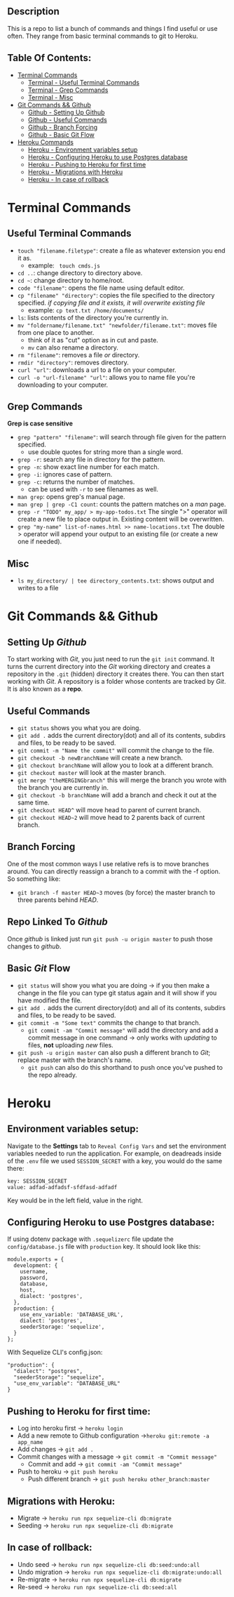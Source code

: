 Description
---
This is a repo to list a bunch of commands and things I find useful or use often. They range from basic terminal commands to git to Heroku.

Table Of Contents:
---
- [Terminal Commands](https://github.com/djangothesolarboy/Useful-Cmds#terminal-commands)
    - [Terminal - Useful Terminal Commands](https://github.com/djangothesolarboy/Useful-Cmds#useful-terminal-commands)
    - [Terminal - Grep Commands](https://github.com/djangothesolarboy/Useful-Cmds#grep-commands)
    - [Terminal - Misc](https://github.com/djangothesolarboy/Useful-Cmds#misc)
- [Git Commands && Github](https://github.com/djangothesolarboy/Useful-Cmds#git-commands-&&-github)
    - [Github - Setting Up Github](https://github.com/djangothesolarboy/Useful-Cmds#setting-up-github)
    - [Github - Useful Commands](https://github.com/djangothesolarboy/Useful-Cmds#useful-commands)
    - [Github - Branch Forcing](https://github.com/djangothesolarboy/Useful-Cmds#branch-forcing)
    - [Github - Basic Git Flow](https://github.com/djangothesolarboy/Useful-Cmds#basic-git-flow)
- [Heroku Commands](https://github.com/djangothesolarboy/Heroku-Things#heroku)
    - [Heroku - Environment variables setup](https://github.com/djangothesolarboy/Heroku-Things#environment-variables-setup)
    - [Heroku - Configuring Heroku to use Postgres database](https://github.com/djangothesolarboy/Heroku-Things#configuring-heroku-to-use-postgres-database)
    - [Heroku - Pushing to Heroku for first time](https://github.com/djangothesolarboy/Heroku-Things#pushing-to-heroku-for-first-time)
    - [Heroku - Migrations with Heroku](https://github.com/djangothesolarboy/Heroku-Things#migrations-with-heroku)
    - [Heroku - In case of rollback](https://github.com/djangothesolarboy/Heroku-Things#in-case-of-rollback)  

# Terminal Commands
Useful Terminal Commands
---
- ```touch "filename.filetype"```: create a file as whatever extension you end it as.
    - example: ``` touch cmds.js```
- ```cd ..```: change directory to directory above.
- ```cd ~```: change directory to home/root.
- ```code "filename"```: opens the file name using default editor.
- ```cp "filename" "directory"```: copies the file specified to the directory specified. *if copying file and it exists, it will overwrite existing file*
    - example: ``` cp text.txt /home/documents/ ```
- ```ls```: lists contents of the directory you're currently in.
- ```mv "foldername/filename.txt" "newfolder/filename.txt"```: moves file from one place to another.
    - think of it as "cut" option as in cut and paste.
    - ```mv``` can also rename a directory.
- ```rm "filename"```: removes a file *or* directory.
- ```rmdir "directory"```: removes directory.
- ```curl "url"```: downloads a url to a file on your computer.
- ```curl -o "url-filename" "url"```: allows you to name file you're downloading to your computer.

Grep Commands
---
**Grep is case sensitive**
- ```grep "pattern" "filename"```: will search through file given for the pattern specified.
    - use double quotes for string more than a single word.
- ```grep -r```: search any file in directory for the pattern.
- ```grep -n```: show exact line number for each match.
- ```grep -i```: ignores case of pattern.
- ```grep -c```: returns the number of matches.
    - can be used with ```-r``` to see filenames as well.
- ```man grep```: opens grep's manual page.
- ```man grep | grep -C1 count```: counts the pattern matches on a *man* page.
- ```grep -r "TODO" my_app/ > my-app-todos.txt``` The single ">" operator will create a new file to place output in. Existing content will be overwritten.
- ```grep "my-name" list-of-names.html >> name-locations.txt``` The double > operator will append your output to an existing file (or create a new one if needed).

Misc
---
- ```ls my_directory/ | tee directory_contents.txt```: shows output and writes to a file



# Git Commands && Github
Setting Up *Github*
---
To start working with *Git*, you just need to run the ```git init``` command. It turns the current directory into the *Git* working directory and creates a repository in the ```.git``` (hidden) directory it creates there. You can then start working with *Git*. A repository is a folder whose contents are tracked by *Git*. It is also known as a **repo**.


Useful Commands
---
- ```git status``` shows you what you are doing.
- ```git add .``` adds the current directory(dot) and all of its contents, subdirs and files, to be ready to be saved.
- ```git commit -m "Name the commit"``` will commit the change to the file.
- ```git checkout -b newBranchName``` will create a new branch.
- ```git checkout branchName``` will allow you to look at a different branch.
- ```git checkout master``` will look at the master branch.
- ```git merge "theMERGINGbranch"``` this will merge the branch you wrote with the branch you are currently in.
- ```git checkout -b branchName``` will add a branch and check it out at the same time.
- ```git checkout HEAD^``` will move head to parent of current branch.
- ```git checkout HEAD~2``` will move head to 2 parents back of current branch.


Branch Forcing
---
One of the most common ways I use relative refs is to move branches around. You can directly reassign a branch to a commit with the -f option. So something like:
- ```git branch -f master HEAD~3``` moves (by force) the master branch to three parents behind *HEAD*.


Repo Linked To *Github*
---
Once *github* is linked just run ```git push -u origin master``` to push those changes to *github*.

Basic *Git* Flow
---
- ```git status``` will show you what you are doing -> if you then make a change in the file you can type git status again and it will show if you have modified the file.
- ```git add .``` adds the current directory(dot) and all of its contents, subdirs and files, to be ready to be saved.
- ```git commit -m "Some text"``` commits the change to that branch.
    - ```git commit -am "Commit message"``` will add the directory and add a commit message in one command -> only works with *updating* to files, **not** uploading *new* files.
- ```git push -u origin master``` can also push a different branch to *Git*; replace master with the branch's name.
    - ```git push``` can also do this shorthand to push once you've pushed to the repo already.




# Heroku
Environment variables setup:
---
Navigate to the **Settings** tab to ```Reveal Config Vars``` and set the environment variables needed to run the application. For example, on deadreads inside of the ```.env``` file we used ```SESSION_SECRET``` with a key, you would do the same there:
```
key: SESSION_SECRET
value: adfad-adfadsf-sfdfasd-adfadf
```
Key would be in the left field, value in the right.

Configuring Heroku to use Postgres database:
---
If using dotenv package with ```.sequelizerc``` file update the ```config/database.js``` file with ```production``` key. It should look like this:
```
module.exports = {
  development: {
    username,
    password,
    database,
    host,
    dialect: 'postgres',
  },
  production: {
    use_env_variable: 'DATABASE_URL',
    dialect: 'postgres',
    seederStorage: 'sequelize',
  }
};
```

With Sequelize CLI's config.json:
```
"production": {
  "dialect": "postgres",
  "seederStorage": "sequelize",
  "use_env_variable": "DATABASE_URL"
}
```

Pushing to Heroku for first time:
---
- Log into heroku first -> ```heroku login```
- Add a new remote to Github configuration ->```heroku git:remote -a app_name```
- Add changes -> ```git add .```
- Commit changes with a message -> ```git commit -m "Commit message"```
    - Commit and add -> ```git commit -am "Commit message"```
- Push to heroku -> ```git push heroku```
    - Push different branch -> ```git push heroku other_branch:master```

Migrations with Heroku:
---
- Migrate -> ```heroku run npx sequelize-cli db:migrate```
- Seeding -> ```heroku run npx sequelize-cli db:migrate```

In case of rollback:
---
- Undo seed -> ```heroku run npx sequelize-cli db:seed:undo:all```
- Undo migration -> ```heroku run npx sequelize-cli db:migrate:undo:all```
- Re-migrate -> ```heroku run npx sequelize-cli db:migrate```
- Re-seed -> ```heroku run npx sequelize-cli db:seed:all```